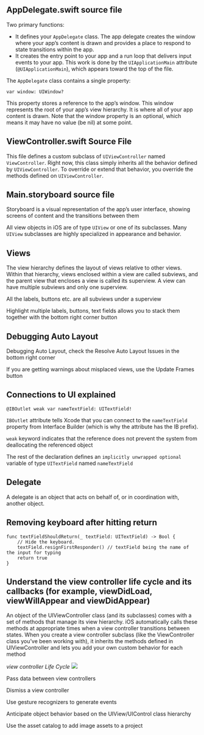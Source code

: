 ## AppDelegate.swift source file
Two primary functions:
* It defines your `AppDelegate` class. The app delegate creates the window where your app’s content is drawn and provides a place to respond to state transitions within the app.
* It creates the entry point to your app and a run loop that delivers input events to your app. This work is done by the `UIApplicationMain` attribute (`@UIApplicationMain`), which appears toward the top of the file.

The `AppDelegate` class contains a single property:
```
var window: UIWindow?
```
This property stores a reference to the app’s window. This window represents the root of your app’s view hierarchy. It is where all of your app content is drawn. Note that the window property is an optional, which means it may have no value (be nil) at some point.


## ViewController.swift Source File
This file defines a custom subclass of `UIViewController` named `ViewController`. Right now, this class simply inherits all the behavior defined by `UIViewController`. To override or extend that behavior, you override the methods defined on `UIViewController`.

## Main.storyboard source file
Storyboard is a visual representation of the app’s user interface, showing screens of content and the transitions between them

All view objects in iOS are of type `UIView` or one of its subclasses. Many `UIView` subclasses are highly specialized in appearance and behavior.

## Views
The view hierarchy defines the layout of views relative to other views. Within that hierarchy, views enclosed within a view are called subviews, and the parent view that encloses a view is called its superview. A view can have multiple subviews and only one superview.

All the labels, buttons etc. are all subviews under a superview

Highlight multiple labels, buttons, text fields allows you to stack them together with the bottom right corner button

## Debugging Auto Layout
Debugging Auto Layout, check the Resolve Auto Layout Issues in the bottom right corner

If you are getting warnings about misplaced views, use the Update Frames button

## Connections to UI explained
```
@IBOutlet weak var nameTextField: UITextField!
```
`IBOutlet` attribute tells Xcode that you can connect to the `nameTextField` property from Interface Builder (which is why the attribute has the IB prefix).

`weak` keyword indicates that the reference does not prevent the system from deallocating the referenced object

The rest of the declaration defines an `implicitly unwrapped optional` variable of type `UITextField` named `nameTextField`


## Delegate
A delegate is an object that acts on behalf of, or in coordination with, another object.

## Removing keyboard after hitting return
```
func textFieldShouldReturn(_ textField: UITextField) -> Bool {
    // Hide the keyboard.
    textField.resignFirstResponder() // textField being the name of the input for typing
    return true
}
```


## Understand the view controller life cycle and its callbacks (for example, viewDidLoad, viewWillAppear and viewDidAppear)
An object of the UIViewController class (and its subclasses) comes with a set of methods that manage its view hierarchy. iOS automatically calls these methods at appropriate times when a view controller transitions between states. When you create a view controller subclass (like the ViewController class you’ve been working with), it inherits the methods defined in UIViewController and lets you add your own custom behavior for each method

*view controller Life Cycle*
![](https://developer.apple.com/library/content/referencelibrary/GettingStarted/DevelopiOSAppsSwift/Art/WWVC_vclife_2x.png?raw=true)


Pass data between view controllers

Dismiss a view controller

Use gesture recognizers to generate events

Anticipate object behavior based on the UIView/UIControl class hierarchy

Use the asset catalog to add image assets to a project
